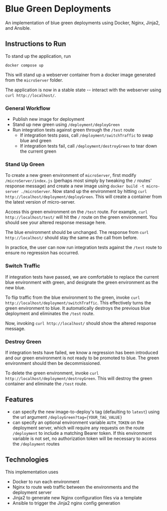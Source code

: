 # Blue Green Deployments

An implementation of blue green deployments using Docker, Nginx, Jinja2, and Ansible.

## Instructions to Run

To stand up the application, run

`docker compose up`

This will stand up a webserver container from a docker image generated from the `microServer` folder.

The application is now in a stable state -- interact with the webserver using `curl http://localhost/`.

### General Workflow

- Publish new image for deployment
- Stand up new green using `/deployment/deployGreen`
- Run integration tests against green through the `/test` route
  - If integration tests pass, call `/deployment/switchTraffic` to swap blue and green
  - If integration tests fail, call `/deployment/destroyGreen` to tear down the current green

### Stand Up Green

To create a new green environment of `microServer`, first modify `/microServer/index.js` (perhaps most simply by tweaking the `/` routes' response message) and create a new image using `docker build -t micro-server ./microServer`. Now stand up the environment by hitting `curl http://localhost/deployment/deployGreen`. This will create a container from the latest version of micro-server.

Access this green environment on the `/test` route. For example, `curl http://localhost/test/` will hit the `/` route on the green environment. You should see your altered response message here.

The blue environment should be unchanged. The response from `curl http://localhost/` should stay the same as the call from before.

In practice, the user can now run integration tests against the `/test` route to ensure no regression has occurred.

### Switch Traffic

If integration tests have passed, we are comfortable to replace the current blue environment with green, and designate the green environment as the new blue.

To flip traffic from the blue environment to the green, invoke `curl http://localhost/deployment/switchTraffic`. This effectively turns the green environment to blue. It automatically destroys the previous blue deployment and eliminates the `/test` route.

Now, invoking `curl http://localhost/` should show the altered response message.

### Destroy Green

If integration tests have failed, we know a regression has been introduced and our green environment is not ready to be promoted to blue. The green environment should then be decommissioned.

To delete the green environment, invoke `curl http://localhost/deployment/destroyGreen`. This will destroy the green container and eliminate the `/test` route.

## Features

- can specify the new image-to-deploy's tag (defaulting to `latest`) using the url argument `/deployGreen?tag={YOUR_TAG_VALUE}`
- can specify an optional environment variable `AUTH_TOKEN` on the deployment server, which will require any requests on the route `/deployment` to include a matching Bearer token. If this environment variable is not set, no authorization token will be necessary to access the `/deployment` routes

## Technologies

This implementation uses

- Docker to run each environment
- Nginx to route web traffic between the environments and the deployment server
- Jinja2 to generate new Nginx configuration files via a template
- Ansible to trigger the Jinja2 nginx config generation
